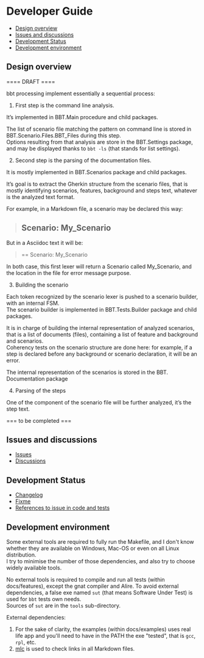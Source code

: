 # Developer Guide <!-- omit from toc -->

- [Design overview](#design-overview)
- [Issues and discussions](#issues-and-discussions)
- [Development Status](#development-status)
- [Development environment](#development-environment)


## Design overview

==== DRAFT ====

bbt processing implement essentially a sequential process:

1. First step is the command line analysis.

It’s implemented in BBT.Main procedure and child packages.  
   
The list of scenario file matching the pattern on command line is stored in BBT.Scenario.Files.BBT_Files during this step.  
Options resulting from that analysis are store in the BBT.Settings package, and may be displayed thanks to `bbt -ls` (that stands for list settings).

2. Second step is the parsing of the documentation files.

It is mostly implemented in BBT.Scenarios package and child packages.

It’s goal is to extract the Gherkin structure from the scenario files, that is mostly identifying scenarios, features, background and steps text, whatever is the analyzed text format.

For example, in a Markdown file, a scenario may be declared this way:  
> ## Scenario: My_Scenario

But in a Asciidoc text it will be:  
> == Scenario: My_Scenario

In both case, this first lexer will return a Scenario called My_Scenario, and the location in the file for error message purpose.
 

3. Building the scenario

Each token recognized by the scenario lexer is pushed to a scenario builder, with an internal FSM.  
The scenario builder is implemented in BBT.Tests.Builder package and child packages.  

It is in charge of building the internal representation of analyzed scenarios, that is a list of documents (files), containing a list of feature and background and scenarios.  
Coherency tests on the scenario structure are done here: for example, if a step is declared before any background or scenario declaration, it will be an error.  

The internal representation of the scenarios is stored in the BBT. Documentation package

4. Parsing of the steps

One of the component of the scenario file will be further analyzed, it’s the step text. 

=== to be completed ===

## Issues and discussions

- [Issues](https://github.com/LionelDraghi/bbt/issues)
- [Discussions](https://github.com/LionelDraghi/bbt/discussions)

## Development Status
- [Changelog](changelog.md)
- [Fixme](fixme_index.md)
- [References to issue in code and tests](issues_index.md)

## Development environment
Some external tools are required to fully run the Makefile, and 
I don't know whether they are available on Windows, Mac-OS or even on all Linux distribution.  
I try to minimise the number of those dependencies, and also try to choose widely available tools.

No external tools is required to compile and run all tests (within docs/features), except the gnat compiler and Alire.
To avoid external dependencies, a false exe named `sut` (that means Software Under Test) is used for `bbt` tests own needs.  
Sources of `sut` are in the `tools` sub-directory.

External dependencies:

1. For the sake of clarity, the examples (within docs/examples) uses real life app and you'll need to have in the PATH the exe "tested", that is `gcc`, `rpl`, etc.  
2. [mlc](https://github.com/becheran/mlc?tab=readme-ov-file#markup-link-checker) is used to check links in all Markdown files.
